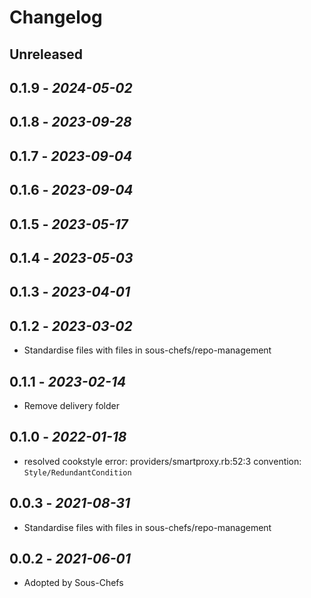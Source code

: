 # Changelog

## Unreleased

## 0.1.9 - *2024-05-02*

## 0.1.8 - *2023-09-28*

## 0.1.7 - *2023-09-04*

## 0.1.6 - *2023-09-04*

## 0.1.5 - *2023-05-17*

## 0.1.4 - *2023-05-03*

## 0.1.3 - *2023-04-01*

## 0.1.2 - *2023-03-02*

- Standardise files with files in sous-chefs/repo-management

## 0.1.1 - *2023-02-14*

- Remove delivery folder

## 0.1.0 - *2022-01-18*

- resolved cookstyle error: providers/smartproxy.rb:52:3 convention: `Style/RedundantCondition`

## 0.0.3 - *2021-08-31*

- Standardise files with files in sous-chefs/repo-management

## 0.0.2 - *2021-06-01*

- Adopted by Sous-Chefs
